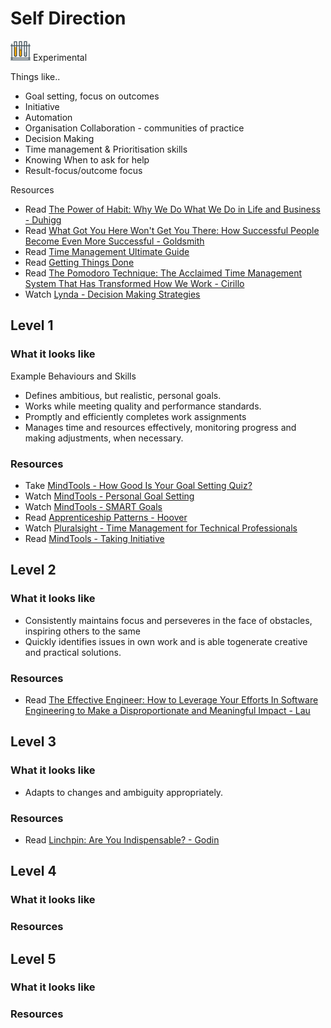 # Self Direction
![Experimental](../Images/test-lab-tubes.png)  Experimental

Things like..
- Goal setting, focus on outcomes
- Initiative
- Automation
- Organisation Collaboration - communities of practice
- Decision Making
- Time management & Prioritisation skills 
- Knowing When to ask for help
- Result-focus/outcome focus


Resources
- Read [The Power of Habit: Why We Do What We Do in Life and Business - Duhigg](https://www.amazon.com/Power-Habit-What-Life-Business/dp/081298160X)
- Read [What Got You Here Won't Get You There: How Successful People Become Even More Successful - Goldsmith](https://www.amazon.com/What-Got-Here-Wont-There/dp/1401301304)
- Read [Time Management Ultimate Guide](https://www.makingbusinessmatter.co.uk/time-management-skills-ultimate/)
- Read [Getting Things Done](https://gettingthingsdone.com/)
- Read [The Pomodoro Technique: The Acclaimed Time Management System That Has Transformed How We Work - Cirillo](https://www.amazon.com/Pomodoro-Technique-Acclaimed-Management-Transformed/dp/1524760706)
- Watch [Lynda - Decision Making Strategies](https://www.lynda.com/Business-Skills-tutorials/Decision-Making-Fundamentals/186697-2.html)


## Level 1

### What it looks like

Example Behaviours and Skills
- Defines ambitious, but realistic, personal goals.
- Works while meeting quality and performance standards.
- Promptly and efficiently completes work assignments
- Manages time and resources effectively, monitoring progress and making adjustments, when necessary.

### Resources
- Take [MindTools - How Good Is Your Goal Setting Quiz?](https://www.mindtools.com/community/pages/article/goal-setting-quiz.php)
- Watch [MindTools - Personal Goal Setting](https://www.mindtools.com/community/pages/videos/goal-setting-transcript.php)
- Watch [MindTools - SMART Goals](https://www.mindtools.com/community/pages/article/smart-goals.php)
- Read [Apprenticeship Patterns - Hoover](https://www.amazon.com/Apprenticeship-Patterns-Guidance-Aspiring-Craftsman/dp/0596518382)
- Watch [Pluralsight - Time Management for Technical Professionals](https://app.pluralsight.com/library/courses/time-management-technical-professionals/table-of-contents)
- Read [MindTools - Taking Initiative](https://www.mindtools.com/pages/article/initiative.htm)

## Level 2

### What it looks like

- Consistently maintains focus and perseveres in the face of obstacles, inspiring others to the same
- Quickly identifies issues in own work and is able togenerate creative and practical solutions.

### Resources
- Read [The Effective Engineer: How to Leverage Your Efforts In Software Engineering to Make a Disproportionate and Meaningful Impact - Lau](https://www.amazon.com/Effective-Engineer-Engineering-Disproportionate-Meaningful/dp/0996128107)

## Level 3

### What it looks like
- Adapts to changes and ambiguity appropriately.

### Resources
- Read [Linchpin: Are You Indispensable? - Godin](https://www.amazon.com/Linchpin-Are-Indispensable-Seth-Godin/dp/1591844096)


## Level 4

### What it looks like

### Resources

## Level 5

### What it looks like

### Resources